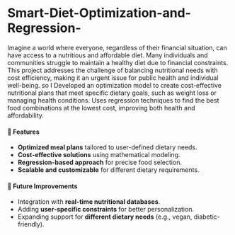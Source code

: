 # Smart-Diet-Optimization-and-Regression-

Imagine a world where everyone, regardless of their financial situation, can have access to a nutritious and affordable diet. Many individuals and communities struggle to maintain a healthy diet due to financial constraints. This project addresses the challenge of balancing nutritional needs with cost efficiency, making it an urgent issue for public health and individual well-being. so I Developed an optimization model to create cost-effective nutritional plans that meet specific dietary goals, such as weight loss or managing health conditions. Uses regression techniques to find the best food combinations at the lowest cost, improving both health and affordability.
 

#### 🚀 Features  
- **Optimized meal plans** tailored to user-defined dietary needs.  
- **Cost-effective solutions** using mathematical modeling.  
- **Regression-based approach** for precise food selection.  
- **Scalable and customizable** for different dietary requirements.  

#### 📌 Future Improvements  
- Integration with **real-time nutritional databases**.  
- Adding **user-specific constraints** for better personalization.  
- Expanding support for **different dietary needs** (e.g., vegan, diabetic-friendly).  

